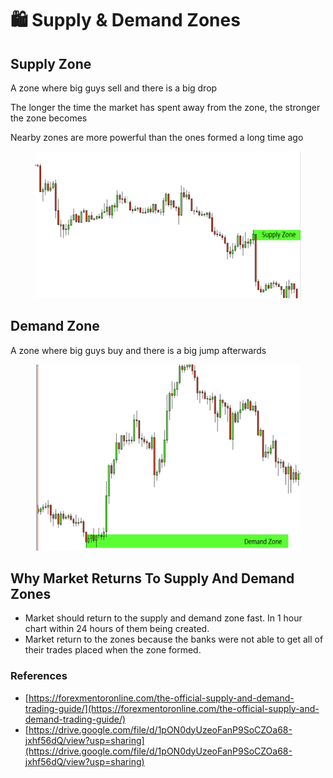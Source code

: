 # 🛍 Supply & Demand Zones

## Supply Zone

A zone where big guys sell and there is a big drop

The longer the time the market has spent away from the zone, the stronger the zone becomes

Nearby zones are more powerful than the ones formed a long time ago



<figure><img src=".gitbook/assets/image (4) (1).png" alt=""><figcaption></figcaption></figure>

## Demand Zone

A zone where big guys buy and there is a big jump afterwards



<figure><img src=".gitbook/assets/image (3) (1).png" alt=""><figcaption></figcaption></figure>



## Why Market Returns To Supply And Demand Zones

* Market should return to the supply and demand zone fast. In 1 hour chart within 24 hours of them being created.
* Market return to the zones because the banks were not able to get all of their trades placed when the zone formed.



### References

* [https://forexmentoronline.com/the-official-supply-and-demand-trading-guide/](https://forexmentoronline.com/the-official-supply-and-demand-trading-guide/)
* [https://drive.google.com/file/d/1pON0dyUzeoFanP9SoCZOa68-jxhf56dQ/view?usp=sharing](https://drive.google.com/file/d/1pON0dyUzeoFanP9SoCZOa68-jxhf56dQ/view?usp=sharing)

